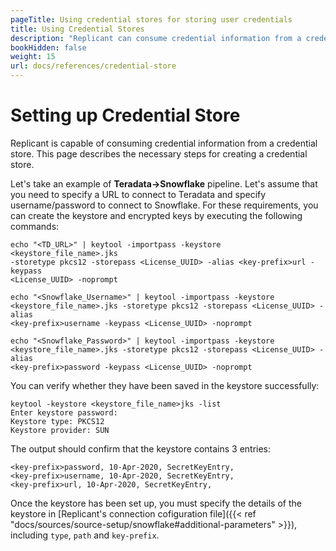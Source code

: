 ```yaml
---
pageTitle: Using credential stores for storing user credentials
title: Using Credential Stores
description: "Replicant can consume credential information from a credential store. This page describes the necessary steps for creating a credential store."
bookHidden: false
weight: 15
url: docs/references/credential-store
---
```


# Setting up Credential Store
Replicant is capable of consuming credential information from a credential store. This page describes the necessary steps for creating a credential store.

Let's take an example of **Teradata->Snowflake** pipeline. Let's assume that you need to specify a URL to connect to Teradata and specify username/password to connect to Snowflake. For these requirements, you can create the keystore and encrypted keys by executing the following commands:

```shell
echo "<TD_URL>" | keytool -importpass -keystore <keystore_file_name>.jks
-storetype pkcs12 -storepass <License_UUID> -alias <key-prefix>url -keypass
<License_UUID> -noprompt
```

```shell
echo "<Snowflake_Username>" | keytool -importpass -keystore
<keystore_file_name>.jks -storetype pkcs12 -storepass <License_UUID> -alias
<key-prefix>username -keypass <License_UUID> -noprompt
```

```shell
echo "<Snowflake_Password>" | keytool -importpass -keystore
<keystore_file_name>.jks -storetype pkcs12 -storepass <License_UUID> -alias
<key-prefix>password -keypass <License_UUID> -noprompt
```

You can verify whether they have been saved in the keystore successfully:

```shell
keytool -keystore <keystore_file_name>jks -list
Enter keystore password:
Keystore type: PKCS12
Keystore provider: SUN
```

The output should confirm that the keystore contains 3 entries:

```
<key-prefix>password, 10-Apr-2020, SecretKeyEntry,
<key-prefix>username, 10-Apr-2020, SecretKeyEntry,
<key-prefix>url, 10-Apr-2020, SecretKeyEntry,
```

Once the keystore has been set up, you must specify the details of the keystore in [Replicant's connection cofiguration file]({{< ref "docs/sources/source-setup/snowflake#additional-parameters" >}}), including `type`, `path` and `key-prefix`.